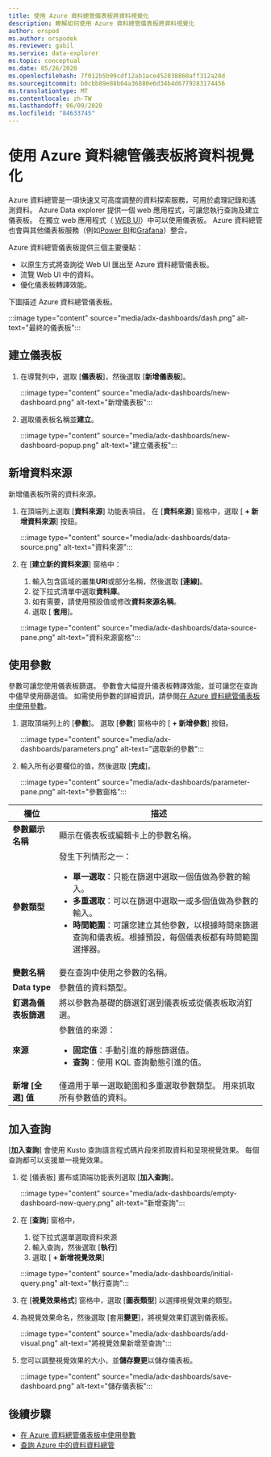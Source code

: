 ```yaml
---
title: 使用 Azure 資料總管儀表板將資料視覺化
description: 瞭解如何使用 Azure 資料總管儀表板將資料視覺化
author: orspod
ms.author: orspodek
ms.reviewer: gabil
ms.service: data-explorer
ms.topic: conceptual
ms.date: 05/26/2020
ms.openlocfilehash: 7f012b5b99cdf12ab1ace452838860aff312a28d
ms.sourcegitcommit: b0cbb89e88b64a36880e6d34b4d6779283174456
ms.translationtype: MT
ms.contentlocale: zh-TW
ms.lasthandoff: 06/09/2020
ms.locfileid: "84633745"
---
```

# <a name="visualize-data-with-azure-data-explorer-dashboards"></a>使用 Azure 資料總管儀表板將資料視覺化

Azure 資料總管是一項快速又可高度調整的資料探索服務，可用於處理記錄和遙測資料。 Azure Data explorer 提供一個 web 應用程式，可讓您執行查詢及建立儀表板。 在獨立 web 應用程式（ [WEB UI](web-query-data.md)）中可以使用儀表板。 Azure 資料總管也會與其他儀表板服務（例如[Power BI](power-bi-connector.md)和[Grafana](grafana.md)）整合。

Azure 資料總管儀表板提供三個主要優點：

* 以原生方式將查詢從 Web UI 匯出至 Azure 資料總管儀表板。 
* 流覽 Web UI 中的資料。
* 優化儀表板轉譯效能。

下圖描述 Azure 資料總管儀表板。

:::image type="content" source="media/adx-dashboards/dash.png" alt-text="最終的儀表板":::

## <a name="create-a-dashboard"></a>建立儀表板

1. 在導覽列中，選取 [**儀表板**]，然後選取 [**新增儀表板**]。

    :::image type="content" source="media/adx-dashboards/new-dashboard.png" alt-text="新增儀表板":::

1. 選取儀表板名稱並**建立**。

    :::image type="content" source="media/adx-dashboards/new-dashboard-popup.png" alt-text="建立儀表板":::

## <a name="add-data-source"></a>新增資料來源

新增儀表板所需的資料來源。

1. 在頂端列上選取 [**資料來源**] 功能表項目。 在 [**資料來源**] 窗格中，選取 [ **+ 新增資料來源**] 按鈕。

    :::image type="content" source="media/adx-dashboards/data-source.png" alt-text="資料來源":::

1. 在 [**建立新的資料來源**] 窗格中：
    1. 輸入包含區域的叢集**URI**或部分名稱，然後選取 **[連線]**。 
    1. 從下拉式清單中選取**資料庫**。
    1. 如有需要，請使用預設值或修改**資料來源名稱**。 
    1. 選取 [ **套用**]。

    :::image type="content" source="media/adx-dashboards/data-source-pane.png" alt-text="資料來源窗格":::

## <a name="use-parameters"></a>使用參數

參數可讓您使用儀表板篩選。 參數會大幅提升儀表板轉譯效能，並可讓您在查詢中儘早使用篩選值。 如需使用參數的詳細資訊，請參閱[在 Azure 資料總管儀表板中使用參數](dashboard-parameters.md)。

1. 選取頂端列上的 [**參數**]。 選取 [**參數**] 窗格中的 [ **+ 新增參數**] 按鈕。

    :::image type="content" source="media/adx-dashboards/parameters.png" alt-text="選取新的參數":::

1. 輸入所有必要欄位的值，然後選取 [**完成**]。

    :::image type="content" source="media/adx-dashboards/parameter-pane.png" alt-text="參數窗格":::

|欄位  |描述 |
|---------|---------|
|**參數顯示名稱**    |   顯示在儀表板或編輯卡上的參數名稱。      |
|**參數類型**    |發生下列情形之一：<ul><li>**單一選取**：只能在篩選中選取一個值做為參數的輸入。</li><li>**多重選取**：可以在篩選中選取一或多個值做為參數的輸入。</li><li>**時間範圍**：可讓您建立其他參數，以根據時間來篩選查詢和儀表板。根據預設，每個儀表板都有時間範圍選擇器。</li></ul>    |
|**變數名稱**     |   要在查詢中使用之參數的名稱。      |
|**Data type**    |    參數值的資料類型。     |
|**釘選為儀表板篩選**   |   將以參數為基礎的篩選釘選到儀表板或從儀表板取消釘選。       |
|**來源**     |    參數值的來源： <ul><li>**固定值**：手動引進的靜態篩選值。 </li><li>**查詢**：使用 KQL 查詢動態引進的值。  </li></ul>    |
|**新增 [全選] 值**    |   僅適用于單一選取範圍和多重選取參數類型。 用來抓取所有參數值的資料。      |

## <a name="add-query"></a>加入查詢

[**加入查詢**] 會使用 Kusto 查詢語言程式碼片段來抓取資料和呈現視覺效果。 每個查詢都可以支援單一視覺效果。

1. 從 [儀表板] 畫布或頂端功能表列選取 [**加入查詢**]。

    :::image type="content" source="media/adx-dashboards/empty-dashboard-new-query.png" alt-text="新增查詢":::

1. 在 [**查詢**] 窗格中， 
    1. 從下拉式選單選取資料來源
    1. 輸入查詢，然後選取 [**執行**] 
    1. 選取 [ **+ 新增視覺效果**]

    :::image type="content" source="media/adx-dashboards/initial-query.png" alt-text="執行查詢":::

1. 在 [**視覺效果格式**] 窗格中，選取 [**圖表類型**] 以選擇視覺效果的類型。 
1. 為視覺效果命名，然後選取 [套用**變更**]，將視覺效果釘選到儀表板。

    :::image type="content" source="media/adx-dashboards/add-visual.png" alt-text="將視覺效果新增至查詢":::

1. 您可以調整視覺效果的大小，並**儲存變更**以儲存儀表板。

    :::image type="content" source="media/adx-dashboards/save-dashboard.png" alt-text="儲存儀表板":::

## <a name="next-steps"></a>後續步驟

* [在 Azure 資料總管儀表板中使用參數](dashboard-parameters.md)
* [查詢 Azure 中的資料資料總管](web-query-data.md)
